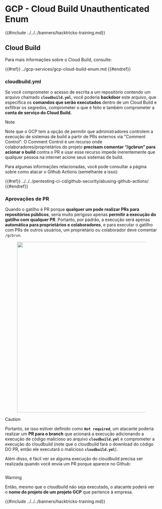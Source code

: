 # GCP - Cloud Build Unauthenticated Enum

{{#include ../../../banners/hacktricks-training.md}}

## Cloud Build

Para mais informações sobre o Cloud Build, consulte:

{{#ref}}
../gcp-services/gcp-cloud-build-enum.md
{{#endref}}

### cloudbuild.yml

Se você comprometer o acesso de escrita a um repositório contendo um arquivo chamado **`cloudbuild.yml`**, você poderia **backdoor** este arquivo, que especifica os **comandos que serão executados** dentro de um Cloud Build e exfiltrar os segredos, comprometer o que é feito e também comprometer a **conta de serviço do Cloud Build.**

> [!NOTE]
> Note que o GCP tem a opção de permitir que administradores controlem a execução de sistemas de build a partir de PRs externos via "Comment Control". O Comment Control é um recurso onde colaboradores/proprietários do projeto **precisam comentar “/gcbrun” para acionar o build** contra o PR e usar esse recurso impede inerentemente que qualquer pessoa na internet acione seus sistemas de build.

Para algumas informações relacionadas, você pode consultar a página sobre como atacar o Github Actions (semelhante a isso):

{{#ref}}
../../../pentesting-ci-cd/github-security/abusing-github-actions/
{{#endref}}

### Aprovações de PR

Quando o gatilho é PR porque **qualquer um pode realizar PRs para repositórios públicos**, seria muito perigoso apenas **permitir a execução do gatilho com qualquer PR**. Portanto, por padrão, a execução será apenas **automática para proprietários e colaboradores**, e para executar o gatilho com PRs de outros usuários, um proprietário ou colaborador deve comentar `/gcbrun`.

<figure><img src="../../../images/image (339).png" alt="" width="563"><figcaption></figcaption></figure>

> [!CAUTION]
> Portanto, se isso estiver definido como **`Not required`**, um atacante poderia realizar um **PR para o branch** que acionará a execução adicionando a execução de código malicioso ao arquivo **`cloudbuild.yml`** e comprometer a execução do cloudbuild (note que o cloudbuild fará o download do código DO PR, então ele executará o malicioso **`cloudbuild.yml`**).

Além disso, é fácil ver se alguma execução do cloudbuild precisa ser realizada quando você envia um PR porque aparece no Github:

<figure><img src="../../../images/image (340).png" alt=""><figcaption></figcaption></figure>

> [!WARNING]
> Então, mesmo que o cloudbuild não seja executado, o atacante poderá ver o **nome do projeto de um projeto GCP** que pertence à empresa.

{{#include ../../../banners/hacktricks-training.md}}
